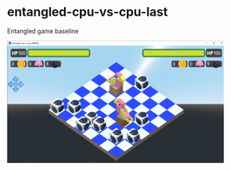 # entangled-cpu-vs-cpu-last
 Entangled game baseline

![alt-text](https://github.com/postcode-x/entangled-cpu-vs-cpu/blob/main/birdmachines.png)